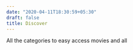 ```yaml
---
date: "2020-04-11T18:30:59+05:30"
draft: false
title: Discover
---
```


All the categories to easy access movies and all
